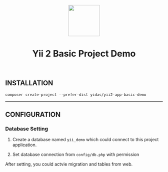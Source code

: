 <p align="center">
    <a href="https://github.com/yiisoft" target="_blank">
        <img src="https://avatars0.githubusercontent.com/u/993323" height="100px">
    </a>
    <h1 align="center">Yii 2 Basic Project Demo</h1>
    <br>
</p>


INSTALLATION
------------

```
composer create-project --prefer-dist yidas/yii2-app-basic-demo
```

---

CONFIGURATION
-------------

### Database Setting

1. Create a database named `yii_demo` which could connect to this project application.

2. Set database connection from `config/db.php` with permission

After setting, you could actvie migration and tables from web.
